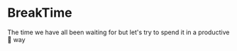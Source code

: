 # BreakTime

The time we have all been waiting for but let's try to spend it in a productive 🤔 way 
